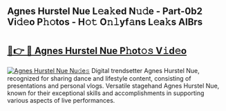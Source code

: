 ## Agnes Hurstel Nue L𝚎a𝚔ed N𝚞𝚍e - Part-0b2 Vi𝚍𝚎o P𝚑𝚘tos - H𝚘𝚝 O𝚗𝚕yf𝚊ns L𝚎a𝚔s AIBrs

# <h2><a href="http://kf8z99.oniu.top/?m=Agnes+Hurstel+Nue">🔗👉 🔴 Agnes Hurstel Nue P𝚑ot𝚘𝚜 V𝚒d𝚎o</a></h2>

[![Agnes Hurstel Nue Nu𝚍e𝚜](https://i.imgur.com/0qMVB7G.gif)](http://kf8z99.oniu.top/?m=Agnes+Hurstel+Nue)
Digital trendsetter Agnes Hurstel Nue, recognized for sharing dance and lifestyle content, consisting of presentations and personal vlogs. Versatile stagehand Agnes Hurstel Nue, known for their exceptional skills and accomplishments in supporting various aspects of live performances.  
